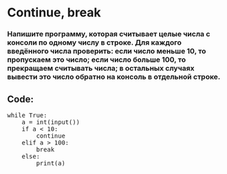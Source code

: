 # Continue, break

### Напишите программу, которая считывает целые числа с консоли по одному числу в строке. Для каждого введённого числа проверить: если число меньше 10, то пропускаем это число; если число больше 100, то прекращаем считывать числа; в остальных случаях вывести это число обратно на консоль в отдельной строке.

## Code:

<pre>
while True:
    a = int(input())
    if a < 10:
        continue
    elif a > 100:
        break
    else:
        print(a)
